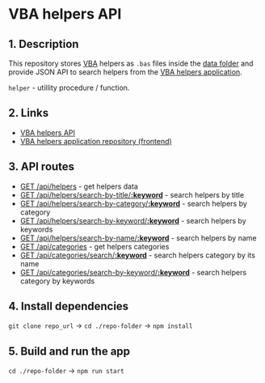 # VBA helpers API

## 1. Description
This repository stores [VBA](https://en.wikipedia.org/wiki/Visual_Basic_for_Applications) helpers as `.bas` files inside the [data folder](https://github.com/akzhar/vba-helpers-api/tree/main/data) and provide JSON API to search helpers from the [VBA helpers application](https://github.com/akzhar/vba-helpers).

`helper` - utillity procedure / function.

## 2. Links
- [VBA helpers API](https://vba-helpers-api.herokuapp.com)
- [VBA helpers application repository (frontend)](https://github.com/akzhar/vba-helpers)

## 3. API routes
- [GET /api/helpers](https://vba-helpers-api.herokuapp.com/api/helpers) - get helpers data
- [GET /api/helpers/search-by-title/**:keyword**](https://vba-helpers-api.herokuapp.com/api/helpers/search-by-title/get%20index) - search helpers by title
- [GET /api/helpers/search-by-category/**:keyword**](https://vba-helpers-api.herokuapp.com/api/helpers/search-by-category/http) - search helpers by category
- [GET /api/helpers/search-by-keyword/**:keyword**](https://vba-helpers-api.herokuapp.com/api/helpers/search-by-keyword/sort%20array) - search helpers by keywords
- [GET /api/helpers/search-by-name/**:keyword**](https://vba-helpers-api.herokuapp.com/api/helpers/search-by-name/getlastrow) - search helpers by name
- [GET /api/categories](https://vba-helpers-api.herokuapp.com/api/categories) - get helpers categories
- [GET /api/categories/search/**:keyword**](https://vba-helpers-api.herokuapp.com/api/categories/search/text) - search helpers category by its name
- [GET /api/categories/search-by-keyword/**:keyword**](https://vba-helpers-api.herokuapp.com/api/categories/search-by-keyword/check%20if) - search helpers category by keywords

## 4. Install dependencies
`git clone repo_url` → `cd ./repo-folder` → `npm install`

## 5. Build and run the app
`cd ./repo-folder` → `npm run start`